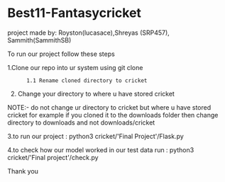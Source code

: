 # Best11-Fantasycricket

project made by: Royston(lucasace),Shreyas (SRP457), Sammith(SammithSB)



To run our project follow these steps


1.Clone our repo into ur system using git clone
          
          1.1 Rename cloned directory to cricket

2. Change your directory to where u have stored cricket

NOTE:- do not change ur directory to cricket but where u have stored cricket 
          for example if you cloned it to the downloads folder then change directory to downloads and not downloads/cricket
          
3.to run our project : python3 cricket/'Final Project'/Flask.py

4.to check how our model worked in our test data run : python3 cricket/'Final project'/check.py 


Thank you
